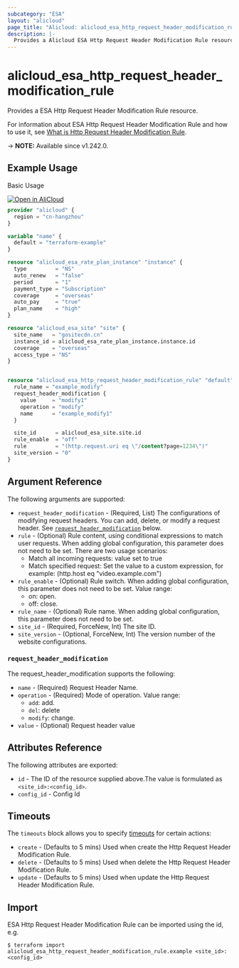 ```yaml
---
subcategory: "ESA"
layout: "alicloud"
page_title: "Alicloud: alicloud_esa_http_request_header_modification_rule"
description: |-
  Provides a Alicloud ESA Http Request Header Modification Rule resource.
---
```


# alicloud_esa_http_request_header_modification_rule

Provides a ESA Http Request Header Modification Rule resource.



For information about ESA Http Request Header Modification Rule and how to use it, see [What is Http Request Header Modification Rule](https://www.alibabacloud.com/help/en/edge-security-acceleration/esa/api-esa-2024-09-10-createhttprequestheadermodificationrule).

-> **NOTE:** Available since v1.242.0.

## Example Usage

Basic Usage

<div style="display: block;margin-bottom: 40px;"><div class="oics-button" style="float: right;position: absolute;margin-bottom: 10px;">
  <a href="https://api.aliyun.com/terraform?resource=alicloud_esa_http_request_header_modification_rule&exampleId=f266c577-541b-05f6-08cc-fe780ddccfddc44c05d4&activeTab=example&spm=docs.r.esa_http_request_header_modification_rule.0.f266c57754&intl_lang=EN_US" target="_blank">
    <img alt="Open in AliCloud" src="https://img.alicdn.com/imgextra/i1/O1CN01hjjqXv1uYUlY56FyX_!!6000000006049-55-tps-254-36.svg" style="max-height: 44px; max-width: 100%;">
  </a>
</div></div>

```terraform
provider "alicloud" {
  region = "cn-hangzhou"
}

variable "name" {
  default = "terraform-example"
}

resource "alicloud_esa_rate_plan_instance" "instance" {
  type         = "NS"
  auto_renew   = "false"
  period       = "1"
  payment_type = "Subscription"
  coverage     = "overseas"
  auto_pay     = "true"
  plan_name    = "high"
}

resource "alicloud_esa_site" "site" {
  site_name   = "gositecdn.cn"
  instance_id = alicloud_esa_rate_plan_instance.instance.id
  coverage    = "overseas"
  access_type = "NS"
}


resource "alicloud_esa_http_request_header_modification_rule" "default" {
  rule_name = "example_modify"
  request_header_modification {
    value     = "modify1"
    operation = "modify"
    name      = "example_modify1"
  }

  site_id      = alicloud_esa_site.site.id
  rule_enable  = "off"
  rule         = "(http.request.uri eq \"/content?page=1234\")"
  site_version = "0"
}
```

## Argument Reference

The following arguments are supported:
* `request_header_modification` - (Required, List) The configurations of modifying request headers. You can add, delete, or modify a request header. See [`request_header_modification`](#request_header_modification) below.
* `rule` - (Optional) Rule content, using conditional expressions to match user requests. When adding global configuration, this parameter does not need to be set. There are two usage scenarios:
  - Match all incoming requests: value set to true
  - Match specified request: Set the value to a custom expression, for example: (http.host eq \"video.example.com\")
* `rule_enable` - (Optional) Rule switch. When adding global configuration, this parameter does not need to be set. Value range:
  - on: open.
  - off: close.
* `rule_name` - (Optional) Rule name. When adding global configuration, this parameter does not need to be set.
* `site_id` - (Required, ForceNew, Int) The site ID.
* `site_version` - (Optional, ForceNew, Int) The version number of the website configurations.

### `request_header_modification`

The request_header_modification supports the following:
* `name` - (Required) Request Header Name.
* `operation` - (Required) Mode of operation. Value range:
  - `add`: add.
  - `del`: delete
  - `modify`: change.
* `value` - (Optional) Request header value

## Attributes Reference

The following attributes are exported:
* `id` - The ID of the resource supplied above.The value is formulated as `<site_id>:<config_id>`.
* `config_id` - Config Id

## Timeouts

The `timeouts` block allows you to specify [timeouts](https://developer.hashicorp.com/terraform/language/resources/syntax#operation-timeouts) for certain actions:
* `create` - (Defaults to 5 mins) Used when create the Http Request Header Modification Rule.
* `delete` - (Defaults to 5 mins) Used when delete the Http Request Header Modification Rule.
* `update` - (Defaults to 5 mins) Used when update the Http Request Header Modification Rule.

## Import

ESA Http Request Header Modification Rule can be imported using the id, e.g.

```shell
$ terraform import alicloud_esa_http_request_header_modification_rule.example <site_id>:<config_id>
```